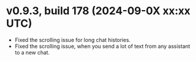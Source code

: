 # v0.9.3, build 178 (2024-09-0X xx:xx UTC)
- Fixed the scrolling issue for long chat histories.
- Fixed the scrolling issue, when you send a lot of text from any assistant to a new chat.